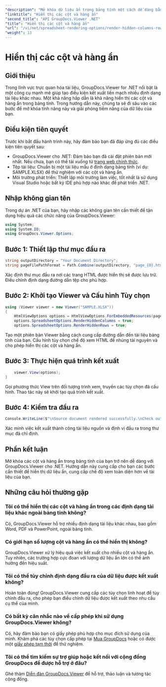 ```yaml
---
"description": "Mở khóa dữ liệu ẩn trong bảng tính một cách dễ dàng bằng GroupDocs.Viewer cho .NET. Làm theo hướng dẫn từng bước của chúng tôi để hiển thị các cột và hàng ẩn."
"linktitle": "Hiển thị các cột và hàng ẩn"
"second_title": "API GroupDocs.Viewer .NET"
"title": "Hiển thị các cột và hàng ẩn"
"url": "/vi/net/spreadsheet-rendering-options/render-hidden-columns-rows/"
"weight": 13
---
```


# Hiển thị các cột và hàng ẩn

## Giới thiệu
Trong lĩnh vực trực quan hóa tài liệu, GroupDocs.Viewer for .NET nổi bật là một công cụ mạnh mẽ giúp tạo điều kiện kết xuất liền mạch nhiều định dạng tài liệu khác nhau. Một khả năng hấp dẫn là khả năng hiển thị các cột và hàng ẩn trong bảng tính. Trong hướng dẫn này, chúng ta sẽ đi sâu vào các bước để mở khóa tính năng này và giải phóng tiềm năng của dữ liệu của bạn.
## Điều kiện tiên quyết
Trước khi bắt đầu hành trình này, hãy đảm bảo bạn đã đáp ứng đủ các điều kiện tiên quyết sau:
- GroupDocs.Viewer cho .NET: Đảm bảo bạn đã cài đặt phiên bản mới nhất. Nếu chưa, bạn có thể tải xuống từ [trang web chính thức](https://releases.groupdocs.com/viewer/net/).
- Tệp tài liệu: Chuẩn bị một tài liệu mẫu ở định dạng bảng tính (ví dụ: SAMPLE.XLSX) để thử nghiệm với các cột và hàng ẩn.
- Môi trường phát triển: Thiết lập môi trường làm việc, tốt nhất là sử dụng Visual Studio hoặc bất kỳ IDE phù hợp nào khác để phát triển .NET.
## Nhập không gian tên
Trong dự án .NET của bạn, hãy nhập các không gian tên cần thiết để tận dụng hiệu quả các chức năng của GroupDocs.Viewer:
```csharp
using System;
using System.IO;
using GroupDocs.Viewer.Options;
```
## Bước 1: Thiết lập thư mục đầu ra
```csharp
string outputDirectory = "Your Document Directory";
string pageFilePathFormat = Path.Combine(outputDirectory, "page_{0}.html");
```
Xác định thư mục đầu ra nơi các trang HTML được hiển thị sẽ được lưu trữ. Điều chỉnh định dạng đường dẫn tệp cho phù hợp.
## Bước 2: Khởi tạo Viewer và Cấu hình Tùy chọn
```csharp
using (Viewer viewer = new Viewer("SAMPLE.XLSX"))
{
    HtmlViewOptions options = HtmlViewOptions.ForEmbeddedResources(pageFilePathFormat);
    options.SpreadsheetOptions.RenderHiddenColumns = true;
    options.SpreadsheetOptions.RenderHiddenRows = true;
```
Tạo một phiên bản Viewer bằng cách cung cấp đường dẫn đến tài liệu bảng tính của bạn. Cấu hình tùy chọn chế độ xem HTML để nhúng tài nguyên và cho phép hiển thị các cột và hàng ẩn.
## Bước 3: Thực hiện quá trình kết xuất
```csharp
    viewer.View(options);
}
```
Gọi phương thức View trên đối tượng trình xem, truyền các tùy chọn đã cấu hình. Thao tác này sẽ khởi tạo quá trình kết xuất.
## Bước 4: Kiểm tra đầu ra
```csharp
Console.WriteLine($"\nSource document rendered successfully.\nCheck output in {outputDirectory}.");
```
Xác minh việc kết xuất thành công tài liệu nguồn và định vị đầu ra trong thư mục đã chỉ định.
## Phần kết luận
Mở khóa các cột và hàng ẩn trong bảng tính của bạn trở nên dễ dàng với GroupDocs.Viewer cho .NET. Hướng dẫn này cung cấp cho bạn các bước cần thiết để hiển thị dữ liệu ẩn, cung cấp chế độ xem toàn diện hơn về tài liệu của bạn.
## Những câu hỏi thường gặp
### Tôi có thể hiển thị các cột và hàng ẩn trong các định dạng tài liệu khác ngoài bảng tính không?
Có, GroupDocs.Viewer hỗ trợ nhiều định dạng tài liệu khác nhau, bao gồm Word, PDF và PowerPoint, ngoài bảng tính.
### Có giới hạn số lượng cột và hàng ẩn có thể hiển thị không?
GroupDocs.Viewer xử lý hiệu quả việc kết xuất cho nhiều cột và hàng ẩn. Tuy nhiên, các trường hợp cực đoan với lượng dữ liệu ẩn lớn có thể ảnh hưởng đến hiệu suất.
### Tôi có thể tùy chỉnh định dạng đầu ra của dữ liệu được kết xuất không?
Hoàn toàn đúng! GroupDocs.Viewer cung cấp các tùy chọn linh hoạt để tùy chỉnh đầu ra, cho phép bạn điều chỉnh dữ liệu được kết xuất theo nhu cầu cụ thể của mình.
### Có bất kỳ cân nhắc nào về cấp phép khi sử dụng GroupDocs.Viewer không?
Có, hãy đảm bảo bạn có giấy phép phù hợp cho mục đích sử dụng của mình. Khám phá các tùy chọn cấp phép tại [Mua GroupDocs](https://purchase.groupdocs.com/buy) hoặc có được một [giấy phép tạm thời](https://purchase.groupdocs.com/temporary-license/) để thử nghiệm.
### Tôi có thể tìm kiếm sự trợ giúp hoặc kết nối với cộng đồng GroupDocs để được hỗ trợ ở đâu?
Ghé thăm [Diễn đàn GroupDocs.Viewer](https://forum.groupdocs.com/c/viewer/9) để hỗ trợ, thảo luận và tương tác cộng đồng.